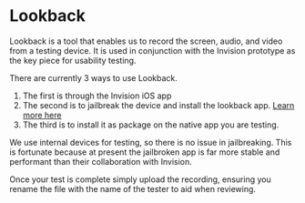 # Lookback
Lookback is a tool that enables us to record the screen, audio, and video from a testing device. It is used in conjunction with the Invision prototype as the key piece for usability testing. 


There are currently 3 ways to use Lookback. 

1. The first is through the Invision iOS app
2. The second is to jailbreak the device and install the lookback app. [Learn more here](https://lookback.io/learn/lookback-for-your-ios-device/installing-lookback)
3. The third is to install it as package on the native app you are testing.


We use internal devices for testing, so there is no issue in jailbreaking. This is fortunate because at present the jailbroken app is far more stable and performant than their collaboration with Invision.

Once your test is complete simply upload the recording, ensuring you rename the file with the name of the tester to aid when reviewing.

